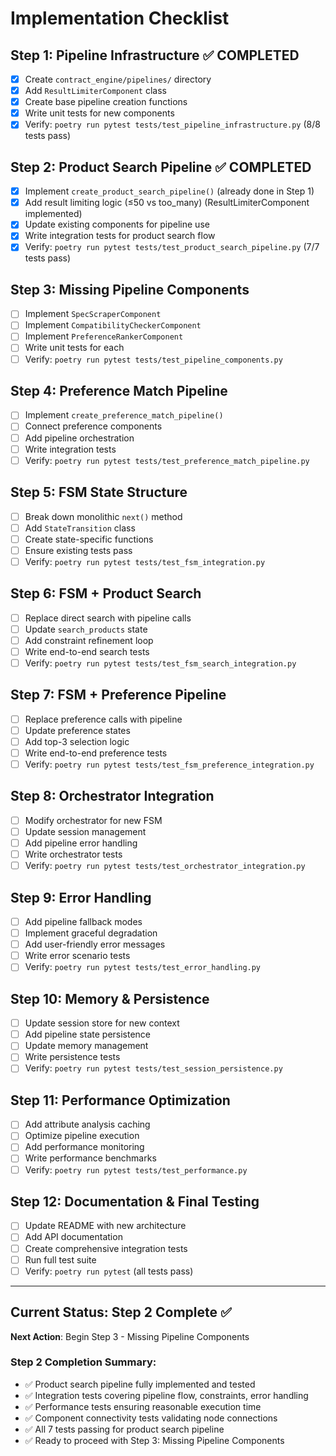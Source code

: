 # Implementation Checklist

## Step 1: Pipeline Infrastructure ✅ COMPLETED
- [x] Create `contract_engine/pipelines/` directory
- [x] Add `ResultLimiterComponent` class
- [x] Create base pipeline creation functions
- [x] Write unit tests for new components
- [x] Verify: `poetry run pytest tests/test_pipeline_infrastructure.py` (8/8 tests pass)

## Step 2: Product Search Pipeline ✅ COMPLETED
- [x] Implement `create_product_search_pipeline()` (already done in Step 1)
- [x] Add result limiting logic (≤50 vs too_many) (ResultLimiterComponent implemented)
- [x] Update existing components for pipeline use
- [x] Write integration tests for product search flow
- [x] Verify: `poetry run pytest tests/test_product_search_pipeline.py` (7/7 tests pass)

## Step 3: Missing Pipeline Components
- [ ] Implement `SpecScraperComponent`
- [ ] Implement `CompatibilityCheckerComponent`
- [ ] Implement `PreferenceRankerComponent`
- [ ] Write unit tests for each
- [ ] Verify: `poetry run pytest tests/test_pipeline_components.py`

## Step 4: Preference Match Pipeline
- [ ] Implement `create_preference_match_pipeline()`
- [ ] Connect preference components
- [ ] Add pipeline orchestration
- [ ] Write integration tests
- [ ] Verify: `poetry run pytest tests/test_preference_match_pipeline.py`

## Step 5: FSM State Structure
- [ ] Break down monolithic `next()` method
- [ ] Add `StateTransition` class
- [ ] Create state-specific functions
- [ ] Ensure existing tests pass
- [ ] Verify: `poetry run pytest tests/test_fsm_integration.py`

## Step 6: FSM + Product Search
- [ ] Replace direct search with pipeline calls
- [ ] Update `search_products` state
- [ ] Add constraint refinement loop
- [ ] Write end-to-end search tests
- [ ] Verify: `poetry run pytest tests/test_fsm_search_integration.py`

## Step 7: FSM + Preference Pipeline
- [ ] Replace preference calls with pipeline
- [ ] Update preference states
- [ ] Add top-3 selection logic
- [ ] Write end-to-end preference tests
- [ ] Verify: `poetry run pytest tests/test_fsm_preference_integration.py`

## Step 8: Orchestrator Integration
- [ ] Modify orchestrator for new FSM
- [ ] Update session management
- [ ] Add pipeline error handling
- [ ] Write orchestrator tests
- [ ] Verify: `poetry run pytest tests/test_orchestrator_integration.py`

## Step 9: Error Handling
- [ ] Add pipeline fallback modes
- [ ] Implement graceful degradation
- [ ] Add user-friendly error messages
- [ ] Write error scenario tests
- [ ] Verify: `poetry run pytest tests/test_error_handling.py`

## Step 10: Memory & Persistence
- [ ] Update session store for new context
- [ ] Add pipeline state persistence
- [ ] Update memory management
- [ ] Write persistence tests
- [ ] Verify: `poetry run pytest tests/test_session_persistence.py`

## Step 11: Performance Optimization
- [ ] Add attribute analysis caching
- [ ] Optimize pipeline execution
- [ ] Add performance monitoring
- [ ] Write performance benchmarks
- [ ] Verify: `poetry run pytest tests/test_performance.py`

## Step 12: Documentation & Final Testing
- [ ] Update README with new architecture
- [ ] Add API documentation
- [ ] Create comprehensive integration tests
- [ ] Run full test suite
- [ ] Verify: `poetry run pytest` (all tests pass)

---

## Current Status: Step 2 Complete ✅

**Next Action**: Begin Step 3 - Missing Pipeline Components

### Step 2 Completion Summary:
- ✅ Product search pipeline fully implemented and tested
- ✅ Integration tests covering pipeline flow, constraints, error handling
- ✅ Performance tests ensuring reasonable execution time
- ✅ Component connectivity tests validating node connections
- ✅ All 7 tests passing for product search pipeline
- ✅ Ready to proceed with Step 3: Missing Pipeline Components
